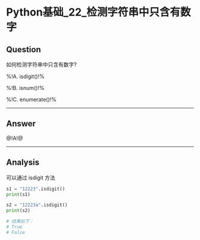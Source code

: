 # Python基础_22_检测字符串中只含有数字

## Question
如何检测字符串中只含有数字?

%!A. isdigit()!%

%!B. isnum()!%

%!C. enumerate()!%

----

## Answer
@!A!@

----

## Analysis

可以通过 isdigit 方法

```python
s1 = "12223".isdigit()
print(s1)

s2 = "12223a".isdigit()
print(s2)

# 结果如下：
# True
# False
```